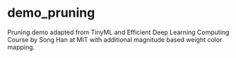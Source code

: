 # demo_pruning
Pruning demo adapted from TinyML and Efficient Deep Learning Computing Course by Song Han at MIT with additional magnitude based weight color mapping.
